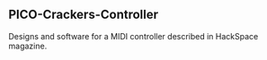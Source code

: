 ## PICO-Crackers-Controller
Designs and software for a MIDI controller described in HackSpace magazine. 